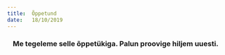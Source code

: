 ```yaml
---
title:  Õppetund
date:   18/10/2019
---
```


### <center>Me tegeleme selle õppetükiga. Palun proovige hiljem uuesti.</center>
